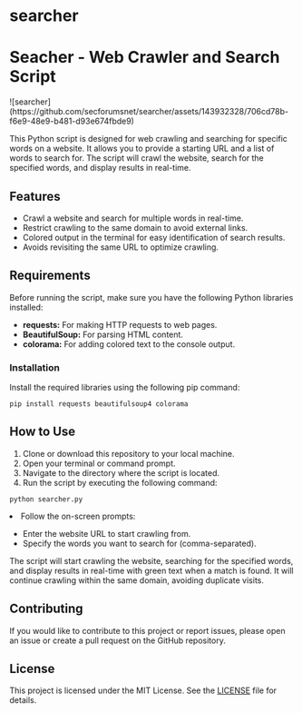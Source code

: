 # searcher





 <h1>Seacher - Web Crawler and Search Script</h1>
   ![searcher](https://github.com/secforumsnet/searcher/assets/143932328/706cd78b-f6e9-48e9-b481-d93e674fbde9)
  <p>This Python script is designed for web crawling and searching for specific words on a website. It allows you to provide a starting URL and a list of words to search for. The script will crawl the website, search for the specified words, and display results in real-time.</p>

  <h2>Features</h2>

  <ul>
        <li>Crawl a website and search for multiple words in real-time.</li>
        <li>Restrict crawling to the same domain to avoid external links.</li>
        <li>Colored output in the terminal for easy identification of search results.</li>
        <li>Avoids revisiting the same URL to optimize crawling.</li>
    </ul>

   <h2>Requirements</h2>

   <p>Before running the script, make sure you have the following Python libraries installed:</p>

   <ul>
        <li><b>requests:</b> For making HTTP requests to web pages.</li>
        <li><b>BeautifulSoup:</b> For parsing HTML content.</li>
        <li><b>colorama:</b> For adding colored text to the console output.</li>
    </ul>

   <h3>Installation</h3>

  <p>Install the required libraries using the following pip command:</p>

   <pre><code>pip install requests beautifulsoup4 colorama</code></pre>

  <h2>How to Use</h2>

   <ol>
        <li>Clone or download this repository to your local machine.</li>
        <li>Open your terminal or command prompt.</li>
        <li>Navigate to the directory where the script is located.</li>
        <li>Run the script by executing the following command:</li>
    </ol>

   <pre><code>python searcher.py</code></pre>

  <li>Follow the on-screen prompts:</li>

  <ul>
        <li>Enter the website URL to start crawling from.</li>
        <li>Specify the words you want to search for (comma-separated).</li>
    </ul>

  <p>The script will start crawling the website, searching for the specified words, and display results in real-time with green text when a match is found. It will continue crawling within the same domain, avoiding duplicate visits.</p>

   <h2>Contributing</h2>

 <p>If you would like to contribute to this project or report issues, please open an issue or create a pull request on the GitHub repository.</p>

   <h2>License</h2>

   <p>This project is licensed under the MIT License. See the <a href="LICENSE">LICENSE</a> file for details.</p>
